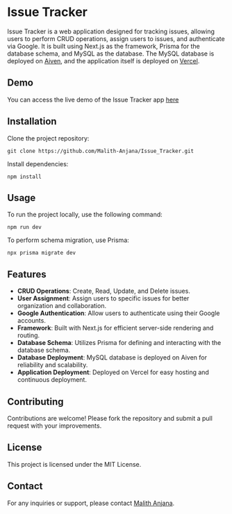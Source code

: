 # Issue Tracker

Issue Tracker is a web application designed for tracking issues, allowing users to perform CRUD operations, assign users to issues, and authenticate via Google. It is built using Next.js as the framework, Prisma for the database schema, and MySQL as the database. The MySQL database is deployed on [Aiven](https://aiven.io/), and the application itself is deployed on [Vercel](https://vercel.com/).


## Demo

You can access the live demo of the Issue Tracker app [here](https://issue-tracker-sable-delta.vercel.app/)

## Installation

Clone the project repository:

```
git clone https://github.com/Malith-Anjana/Issue_Tracker.git
```

Install dependencies:

```
npm install
```


## Usage

To run the project locally, use the following command:

```
npm run dev
```

To perform schema migration, use Prisma:

```
npx prisma migrate dev
```



## Features

- **CRUD Operations**: Create, Read, Update, and Delete issues.
- **User Assignment**: Assign users to specific issues for better organization and collaboration.
- **Google Authentication**: Allow users to authenticate using their Google accounts.
- **Framework**: Built with Next.js for efficient server-side rendering and routing.
- **Database Schema**: Utilizes Prisma for defining and interacting with the database schema.
- **Database Deployment**: MySQL database is deployed on Aiven for reliability and scalability.
- **Application Deployment**: Deployed on Vercel for easy hosting and continuous deployment.


## Contributing

Contributions are welcome! Please fork the repository and submit a pull request with your improvements.

## License

This project is licensed under the MIT License.

## Contact

For any inquiries or support, please contact [Malith Anjana]('malithanjana97@gmail.com).
